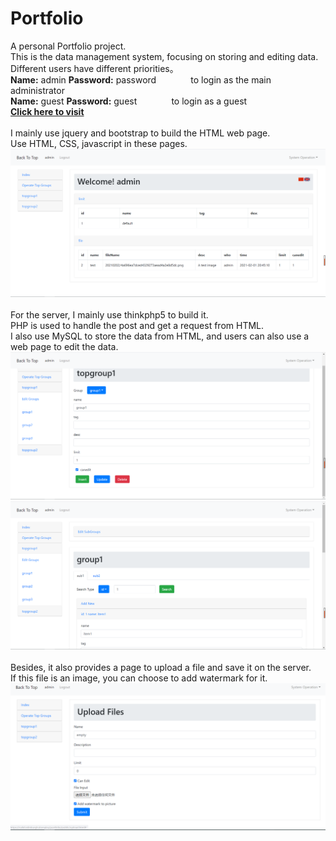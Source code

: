 # Portfolio
A personal Portfolio project. <br>
This is the data management system, focusing on storing and editing data.<br>
Different users have different priorities。<br>
<b>Name:</b> admin  <b>Password:</b> password   &nbsp;&nbsp;&nbsp;&nbsp;&nbsp;&nbsp;&nbsp;&nbsp;&nbsp;&nbsp;&nbsp;&nbsp;  to login as the main administrator<br>
<b>Name:</b> guest  <b>Password:</b> guest  &nbsp;&nbsp;&nbsp;&nbsp;&nbsp;&nbsp;&nbsp;&nbsp;&nbsp;&nbsp;&nbsp;&nbsp;  to login as a guest<br>
<a href="https://cafel.edinburgh.domains/portfolio/public/admin"><b>Click here to visit</b></a><br/>
<br>
I mainly use jquery and bootstrap to build the HTML web page.<br>
Use HTML, CSS, javascript in these pages.<br>
![图1](pic/1.png)
<br>
<br>
For the server, I mainly use thinkphp5 to build it.<br>
PHP is used to handle the post and get a request from HTML.<br>
I also use MySQL to store the data from HTML, and users can also use a web page to edit the data. <br>
![图2](pic/2.png)
![图3](pic/3.png)
<br>
<br>
Besides, it also provides a page to upload a file and save it on the server.<br>
If this file is an image, you can choose to add watermark for it.<br>
![图4](pic/4.png)


